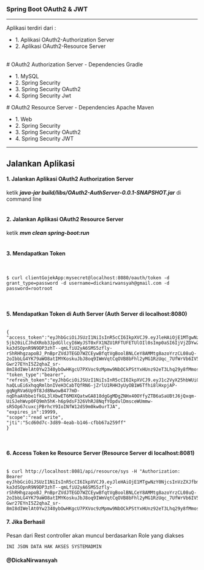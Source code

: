 <h3>Spring Boot OAuth2 & JWT</h3>
<hr/>
Aplikasi terdiri dari : 
<ul>
<li>1. Aplikasi OAuth2-Authorization Server</li>
<li>2. Aplikasi OAuth2-Resource Server</li>
</ul>
<br/>
# OAuth2 Authorization Server - Dependencies Gradle
<ul>
<li>1. MySQL</li>
<li>2. Spring Security</li>
<li>3. Spring Security OAuth2</li>
<li>4. Spring Security Jwt</li>
</ul>
# OAuth2 Resource Server - Dependencies Apache Maven
<ul>
  <li>1. Web</li>
  <li>2. Spring Security</li>
  <li>3. Spring Security OAuth2</li>
  <li>4. Spring Security JWT</li>
</ul>
<hr/>
<h2>Jalankan Aplikasi</h2>
<h4>1. Jalankan Aplikasi OAuth2 Authorization Server</h4>
ketik <b><i>java-jar build/libs/OAuth2-AuthServer-0.0.1-SNAPSHOT.jar</i></b>  di command line 
<br/>
<br/>
<h4>2. Jalankan Aplikasi OAuth2 Resource Server</h4> 
ketik <b><i>mvn clean spring-boot:run</i></b>
<br/>
<br/>
<h4>3. Mendapatkan Token</h4>
<br/>

```
$ curl clientGojekApp:mysecret@localhost:8080/oauth/token -d grant_type=password -d username=dickanirwansyah@gmail.com -d password=rootroot
```
<br/>
<h4>5. Mendapatkan Token di Auth Server (Auth Server di localhost:8080)</h4>

```

{
"access_token":"eyJhbGciOiJSUzI1NiIsInR5cCI6IkpXVCJ9.eyJleHAiOjE1MTgwNzY0NjcsInVzZXJfbmFtZSI6ImRpY2thbmlyd2Fuc3lhaEBnbWFpbC 5jb20iLCJhdXRob3JpdGllcyI6WyJST0xFX1NZU1RFTUFETUlOIl0sImp0aSI6IjVjZDYwZDdjLTNkODktNGVhYi1iMTQ2LWNmYmI2N2EyNTlmZiIsImNsaWVudF9pZCI6ImNsaWVudEdvamVrQXBwIiwic2NvcGUiOlsicmVhZCIsIndyaXRlIl19.2LKPT5LYZWQCl6AEgJ_e9a62TX4VxlLqtExgm-ka3dSOpnR9N9DP3zhT--qmLfiU2yA6SMS5zfly-rShRHhgzapoBJ_PnBprZVdJTEGD7WZCEywBfqtVgBoolBNLCeY8AMMtg8azoYrzCL08uQ-2oIbbLG4YK79aWO8atIMYKoskuJbJ8oq9IWmVqtCqOVB8bFhl2yMG1RzUqc_7UfWrVb6IV5SFXkhH2-Gwr27EYnI5Z2qhaZ_sr-8mI8dIWelAt0Yw2340ybOwHKgcU7PXVoc9zMpmw9NbOCkPStYxHUnz92eT3Lhq29y8fMmospEMQJ28HEKEB1sOyU8tlhznww",
"token_type":"bearer",
"refresh_token":"eyJhbGciOiJSUzI1NiIsInR5cCI6IkpXVCJ9.eyJ1c2VyX25hbWUiOiJkaWNrYW5pcndhbnN5YWhAZ21haWwuY29tIiwic2NvcGUiOlsicmVhZCIsIndyaXRlIl0sImF0aSI6IjVjZDYwZDdjLTNkODktNGVhYi1iMTQ2LWNmYmI2N2EyNTlmZiIsImV4cCI6MTUxODA3NjQ2NywiYXV0aG9yaXRpZXMiOlsiUk9MRV9TWVNURU1BRE1JTiJdLCJqdGkiOiI2Mzc5YWU1NC04ZGU4LTQyODMtYmUzZS01OGM5YTEzYWZkNTMiLCJjbGllbnRfaWQiOiJjbGllbnRHb2pla0FwcCJ9.yAtx3AtWUN4U0w4sQgVnkW72laRE8nTMTlLrDEZXQJBGEktxcrR2fIrYr3J2AsuSsnsvIpge289cpztR7SbtC9J-haQLuEi6xhqqRmlbnIVeH3CabTQfRN6-jZrlU1RHH3yUyOB1W6Tfhi8lHxpjAP-gqNgRVa6Up9T8Jd8NwowB477mD-nqDhaAVbbe1fkGL3lXbwET6MOXQatwGA818dgGgMDgZNHx40OYfyZTB6aSaUBtJ6jQxqm-UiSJehWvp0FQ9mh5hK-h6p9dsF326VhRJ8NqfYOpdvlDmsceWUmmw-sR5Op67cuxcjPBrhcY9IoINfW12dS9m0kw0urTJA",
"expires_in":19999,
"scope":"read write",
"jti":"5cd60d7c-3d89-4eab-b146-cfbb67a259ff"
}
```
<br/>
<h4>6. Access Token ke Resource Server (Resource Server di localhost:8081)</h4>

```

$ curl http://localhost:8081/api/resource/sys -H "Authorization: Bearer eyJhbGciOiJSUzI1NiIsInR5cCI6IkpXVCJ9.eyJleHAiOjE1MTgwNzY0NjcsInVzZXJfbmFtZSI6ImRpY2thbmlyd2Fuc3lhaEBnbWFpbC5jb20iLCJhdXRob3JpdGllcyI6WyJST0xFX1NZU1RFTUFETUlOIl0sImp0aSI6IjVjZDYwZDdjLTNkODktNGVhYi1iMTQ2LWNmYmI2N2EyNTlmZiIsImNsaWVudF9pZCI6ImNsaWVudEdvamVrQXBwIiwic2NvcGUiOlsicmVhZCIsIndyaXRlIl19.2LKPT5LYZWQCl6AEgJ_e9a62TX4VxlLqtExgm-ka3dSOpnR9N9DP3zhT--qmLfiU2yA6SMS5zfly-rShRHhgzapoBJ_PnBprZVdJTEGD7WZCEywBfqtVgBoolBNLCeY8AMMtg8azoYrzCL08uQ-2oIbbLG4YK79aWO8atIMYKoskuJbJ8oq9IWmVqtCqOVB8bFhl2yMG1RzUqc_7UfWrVb6IV5SFXkhH2-Gwr27EYnI5Z2qhaZ_sr-8mI8dIWelAt0Yw2340ybOwHKgcU7PXVoc9zMpmw9NbOCkPStYxHUnz92eT3Lhq29y8fMmospEMQJ28HEKEB1sOyU8tlhznww"
```

<h4>7. Jika Berhasil </h4>
Pesan dari Rest controller akan muncul berdasarkan Role yang diakses


```
INI JSON DATA HAK AKSES SYSTEMADMIN
```


<h4>@DickaNirwansyah</h4>
